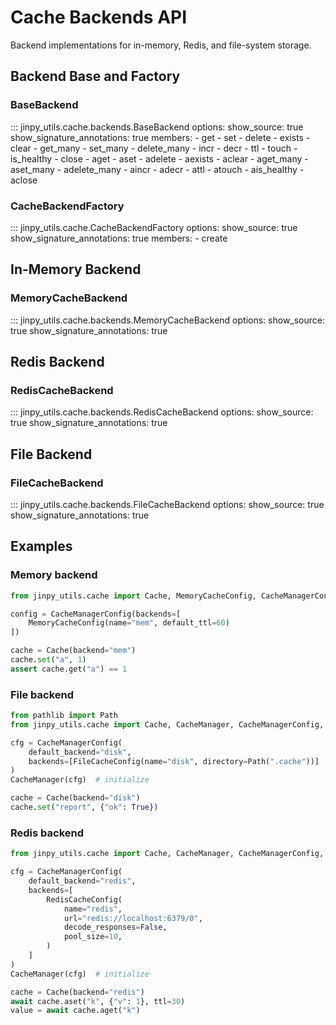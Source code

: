# Cache Backends API

Backend implementations for in-memory, Redis, and file-system storage.

## Backend Base and Factory

### BaseBackend

::: jinpy_utils.cache.backends.BaseBackend
    options:
      show_source: true
      show_signature_annotations: true
      members:
        - get
        - set
        - delete
        - exists
        - clear
        - get_many
        - set_many
        - delete_many
        - incr
        - decr
        - ttl
        - touch
        - is_healthy
        - close
        - aget
        - aset
        - adelete
        - aexists
        - aclear
        - aget_many
        - aset_many
        - adelete_many
        - aincr
        - adecr
        - attl
        - atouch
        - ais_healthy
        - aclose

### CacheBackendFactory

::: jinpy_utils.cache.CacheBackendFactory
    options:
      show_source: true
      show_signature_annotations: true
      members:
        - create

## In-Memory Backend

### MemoryCacheBackend

::: jinpy_utils.cache.backends.MemoryCacheBackend
    options:
      show_source: true
      show_signature_annotations: true

## Redis Backend

### RedisCacheBackend

::: jinpy_utils.cache.backends.RedisCacheBackend
    options:
      show_source: true
      show_signature_annotations: true

## File Backend

### FileCacheBackend

::: jinpy_utils.cache.backends.FileCacheBackend
    options:
      show_source: true
      show_signature_annotations: true

## Examples

### Memory backend

```python
from jinpy_utils.cache import Cache, MemoryCacheConfig, CacheManagerConfig

config = CacheManagerConfig(backends=[
    MemoryCacheConfig(name="mem", default_ttl=60)
])

cache = Cache(backend="mem")
cache.set("a", 1)
assert cache.get("a") == 1
```

### File backend

```python
from pathlib import Path
from jinpy_utils.cache import Cache, CacheManager, CacheManagerConfig, FileCacheConfig

cfg = CacheManagerConfig(
    default_backend="disk",
    backends=[FileCacheConfig(name="disk", directory=Path(".cache"))]
)
CacheManager(cfg)  # initialize

cache = Cache(backend="disk")
cache.set("report", {"ok": True})
```

### Redis backend

```python
from jinpy_utils.cache import Cache, CacheManager, CacheManagerConfig, RedisCacheConfig

cfg = CacheManagerConfig(
    default_backend="redis",
    backends=[
        RedisCacheConfig(
            name="redis",
            url="redis://localhost:6379/0",
            decode_responses=False,
            pool_size=10,
        )
    ]
)
CacheManager(cfg)  # initialize

cache = Cache(backend="redis")
await cache.aset("k", {"v": 1}, ttl=30)
value = await cache.aget("k")
```
